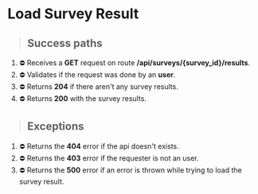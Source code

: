 # Load Survey Result

> ## Success paths

1. ⛔ Receives a **GET** request on route **/api/surveys/{survey_id}/results**.
2. ⛔ Validates if the request was done by an **user**.
3. ⛔ Returns **204** if there aren't any survey results.
4. ⛔ Returns **200** with the survey results.

> ## Exceptions

1. ⛔ Returns the **404** error if the api doesn't exists.
2. ⛔ Returns the **403** error if the requester is not an user.
3. ⛔ Returns the **500** error if an error is thrown while trying to load the survey result.

